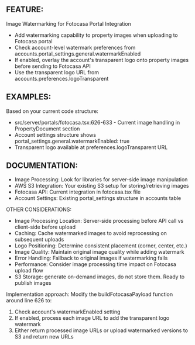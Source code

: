 ## FEATURE:

  Image Watermarking for Fotocasa Portal Integration
  - Add watermarking capability to property images when uploading to Fotocasa portal
  - Check account-level watermark preferences from accounts.portal_settings.general.watermarkEnabled
  - If enabled, overlay the account's transparent logo onto property images before sending to Fotocasa API
  - Use the transparent logo URL from accounts.preferences.logoTransparent

## EXAMPLES:

  Based on your current code structure:
  - src/server/portals/fotocasa.tsx:626-633 - Current image handling in PropertyDocument section
  - Account settings structure shows portal_settings.general.watermarkEnabled: true
  - Transparent logo available at preferences.logoTransparent URL

## DOCUMENTATION:

  - Image Processing: Look for libraries for server-side image manipulation
  - AWS S3 Integration: Your existing S3 setup for storing/retrieving images
  - Fotocasa API: Current integration in fotocasa.tsx file
  - Account Settings: Existing portal_settings structure in accounts table

  OTHER CONSIDERATIONS:

  - Image Processing Location: Server-side processing before API call vs client-side before upload
  - Caching: Cache watermarked images to avoid reprocessing on subsequent uploads
  - Logo Positioning: Determine consistent placement (corner, center, etc.)
  - Image Quality: Maintain original image quality while adding watermark
  - Error Handling: Fallback to original images if watermarking fails
  - Performance: Consider image processing time impact on Fotocasa upload flow
  - S3 Storage:  generate on-demand images, do not store them. Ready to publish images
  

  Implementation approach: Modify the buildFotocasaPayload function around line 626 to:
  1. Check account's watermarkEnabled setting
  2. If enabled, process each image URL to add the transparent logo watermark
  3. Either return processed image URLs or upload watermarked versions to S3 and return new URLs